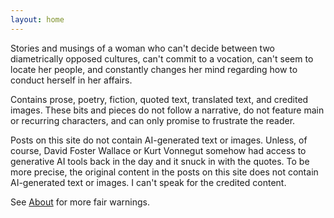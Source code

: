 ```yaml
---
layout: home
---
```

Stories and musings of a woman who can't decide between two diametrically opposed cultures, can't commit to a vocation, can't seem to locate her people, and constantly changes her mind regarding how to conduct herself in her affairs.

Contains prose, poetry, fiction, quoted text, translated text, and credited images. These bits and pieces do not follow a narrative, do not feature main or recurring characters, and can only promise to frustrate the reader.

Posts on this site do not contain AI-generated text or images. Unless, of course, David Foster Wallace or Kurt Vonnegut somehow had access to generative AI tools back in the day and it snuck in with the quotes. To be more precise, the original content in the posts on this site does not contain AI-generated text or images. I can't speak for the credited content.

See [About](/about/) for more fair warnings.
